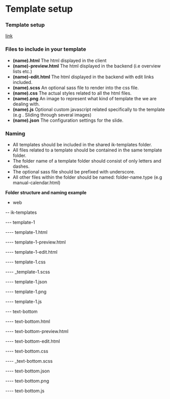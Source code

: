 Template setup
=============

### Template setup
[link](IK3-templates.pdf)


### Files to include in your template
* **(name).html**  The html displayed in the client
* **(name)-preview.html**  The html displayed in the backend (i.e overview lists etc.)
* **(name)-edit.html**  The html displayed in the backend with edit links included.
* **(name).scss**  An optional sass file to render into the css file.
* **(name).css**  The actual styles related to all the html files.
* **(name).png**  An image to represent what kind of template the we are dealing with.
* **(name).js**  Optional custom javascript related specifically to the template (e.g . Sliding through several images)
* **(name).json**  The configuration settings for the slide.


### Naming
* All templates should be included in the shared ik-templates folder.
* All files related to a template should be contained in the same template folder.
* The folder name of a template folder should consist of only letters and dashes.
* The optional sass file should be prefixed with underscore.
* All other files within the folder should be named: folder-name.type (e.g manual-calendar.html)


**Folder structure and naming example**

- web

-- ik-templates

--- template-1

---- template-1.html

---- template-1-preview.html

---- template-1-edit.html

---- template-1.css

---- _template-1.scss

---- template-1.json

---- template-1.png

---- template-1.js

--- text-bottom

---- text-bottom.html

---- text-bottom-preview.html

---- text-bottom-edit.html

---- text-bottom.css

---- _text-bottom.scss

---- text-bottom.json

---- text-bottom.png

---- text-bottom.js